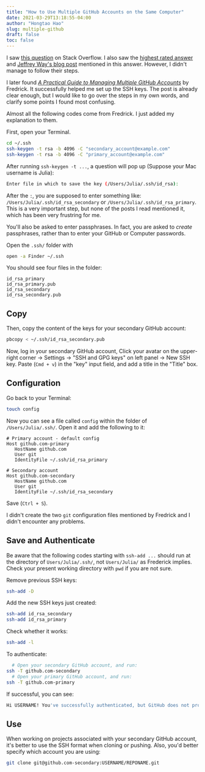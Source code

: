 ```yaml
---
title: "How to Use Multiple GitHub Accounts on the Same Computer"
date: 2021-03-29T13:18:55-04:00
author: "Hongtao Hao"
slug: multiple-github
draft: false
toc: false
---
```


I saw [this question](https://stackoverflow.com/questions/3860112/multiple-github-accounts-on-the-same-computer) on Stack Overflow. I also saw the [highest rated answer](https://stackoverflow.com/a/3860139/13716814) and [Jeffrey Way's blog post](https://code.tutsplus.com/tutorials/quick-tip-how-to-work-with-github-and-multiple-accounts--net-22574) mentioned in this answer. However, I didn't manage to follow their steps. 

I later found [*A Practical Guide to Managing Multiple GitHub Accounts*](https://medium.com/the-andela-way/a-practical-guide-to-managing-multiple-github-accounts-8e7970c8fd46) by Fredrick. It successfully helped me set up the SSH keys. The post is already clear enough, but I would like to go over the steps in my own words, and clarify some points I found most confusing. 

Almost all the following codes come from Fredrick. I just added my explanation to them.

First, open your Terminal. 

```bash
cd ~/.ssh 
ssh-keygen -t rsa -b 4096 -C "secondary_account@example.com"
ssh-keygen -t rsa -b 4096 -C "primary_account@example.com"
```

After running `ssh-keygen -t ...`, a question will pop up (Suppose your Mac username is Julia):

```bash
Enter file in which to save the key (/Users/Julia/.ssh/id_rsa): 
```

After the `:`, you are supposed to enter something like: `/Users/Julia/.ssh/id_rsa_secondary` or `/Users/Julia/.ssh/id_rsa_primary`. This is a very important step, but none of the posts I read mentioned it, which has been very frustring for me. 

You'll also be asked to enter passphrases. In fact, you are asked to *create* passphrases, rather than to enter your GitHub or Computer passwords. 

Open the `.ssh/` folder with 

```bash
open -a Finder ~/.ssh
```

You should see four files in the folder:

```
id_rsa_primary
id_rsa_primary.pub
id_rsa_secondary
id_rsa_secondary.pub
```

## Copy

Then, copy the content of the keys for your secondary GitHub account:

```bash
pbcopy < ~/.ssh/id_rsa_secondary.pub
```

Now, log in your secondary GitHub account, Click your avatar on the upper-right corner -> Settings -> "SSH and GPG keys" on left panel -> New SSH key. Paste (`Cmd + v`) in the "key" input field, and add a title in the "Title" box. 

## Configuration

Go back to your Terminal:

```bash
touch config
```

Now you can see a file called `config` within the folder of `/Users/Julia/.ssh/`. Open it and add the following to it:

```
# Primary account - default config
Host github.com-primary
   HostName github.com
   User git
   IdentityFile ~/.ssh/id_rsa_primary

# Secondary account
Host github.com-secondary
   HostName github.com
   User git
   IdentityFile ~/.ssh/id_rsa_secondary
```

Save (`Ctrl + S`). 

I didn't create the two `git` configuration files mentioned by Fredrick and I didn't encounter any problems. 

## Save and Authenticate

Be aware that the following codes starting with `ssh-add ...` should run at the directory of `Users/Julia/.ssh/`, not `Users/Julia/` as Frederick implies. Check your present working directory with `pwd` if you are not sure. 

Remove previous SSH keys:

```bash
ssh-add -D
```

Add the new SSH keys just created:

```bash
ssh-add id_rsa_secondary
ssh-add id_rsa_primary
```

Check whether it works:

```bash
ssh-add -l
```

To authenticate:

```bash
  # Open your secondary GitHub account, and run:
ssh -T github.com-secondary
  # Open your primary GitHub account, and run:
ssh -T github.com-primary
```

If successful, you can see:

```bash
Hi USERNAME! You've successfully authenticated, but GitHub does not provide shell access.
```

## Use

When working on projects associated with your secondary GitHub account, it's better to use the SSH format when cloning or pushing. Also, you'd better specify which account you are using:

```bash
git clone git@github.com-secondary:USERNAME/REPONAME.git
```
